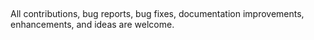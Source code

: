 ##
All contributions, bug reports, bug fixes, documentation improvements, enhancements, and ideas are welcome.
